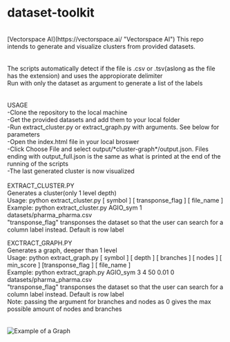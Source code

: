 # dataset-toolkit
<br/>
[Vectorspace AI](https://vectorspace.ai/  "Vectorspace AI")
This repo intends to generate and visualize clusters from provided datasets.<br/>
<br/>
<br/>
The scripts automatically detect if the file is .csv or .tsv(aslong as the file has the extension) and uses the appropiorate delimiter<br/>
Run with only the dataset as argument to generate a list of the labels<br/>
<br/>
<br/>
USAGE<br/>
-Clone the repository to the local machine<br/>
-Get the provided datasets and add them to your local folder<br/>
-Run extract_cluster.py or extract_graph.py with arguments. See below for parameters<br/>
-Open the index.html file in your local broswer<br/>
-Click Choose File and select output/*cluster-graph*/output.json. Files ending with output_full.json is the same as what is printed at the end of the running of the scripts<br/>
-The last generated cluster is now visualized<br/>
<br/>
EXTRACT_CLUSTER.PY<br/>
Generates a cluster(only 1 level depth)<br/>
Usage: python extract_cluster.py [ symbol ] [ transponse_flag ] [ file_name ]<br/>
Example: python extract_cluster.py AGIO_sym 1 datasets/pharma_pharma.csv<br/>
"transponse_flag" transponses the dataset so that the user can search for a column label instead. Default is row label<br/>

EXCTRACT_GRAPH.PY<br/>
Generates a graph, deeper than 1 level<br/>
Usage: python extract_graph.py [ symbol ] [ depth ] [ branches ] [ nodes ] [ min_score ] [transponse_flag ] [ file_name ]<br/>
Example: python extract_graph.py AGIO_sym 3 4 50 0.01 0 datasets/pharma_pharma.csv<br/>
"transponse_flag" transponses the dataset so that the user can search for a column label instead. Default is row label<br/>
Note: passing the argument for branches and nodes as 0 gives the max possible amount of nodes and branches<br/>
<br/>
<br/>
![Example of a Graph](https://raw.githubusercontent.com/vectorspace-ai/dataset-toolkit/master/graph_image_example.png)